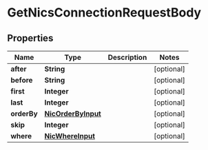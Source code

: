 

# GetNicsConnectionRequestBody


## Properties

Name | Type | Description | Notes
------------ | ------------- | ------------- | -------------
**after** | **String** |  |  [optional]
**before** | **String** |  |  [optional]
**first** | **Integer** |  |  [optional]
**last** | **Integer** |  |  [optional]
**orderBy** | [**NicOrderByInput**](NicOrderByInput.md) |  |  [optional]
**skip** | **Integer** |  |  [optional]
**where** | [**NicWhereInput**](NicWhereInput.md) |  |  [optional]



